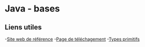 # Java - bases

## Liens utiles
-[Site web de référence](https://www.w3schools.com/java/default.asp)
-[Page de téléchagement](https://www.oracle.com/java/technologies/downloads/)
-[Types primitifs](https://docs.oracle.com/javase/tutorial/java/nutsandbolts/datatypes.html)